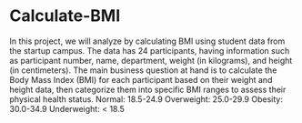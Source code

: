# Calculate-BMI
In this project, we will analyze by calculating BMI using student data from the startup campus. The data has 24 participants, having information such as participant number, name, department, weight (in kilograms), and height (in centimeters). The main business question at hand is to calculate the Body Mass Index (BMI) for each participant based on their weight and height data, then categorize them into specific BMI ranges to assess their physical health status. 
Normal: 18.5-24.9
Overweight: 25.0-29.9
Obesity: 30.0-34.9
Underweight: < 18.5

